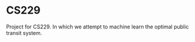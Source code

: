 CS229
=====

Project for CS229. In which we attempt to machine learn the optimal public transit system.

